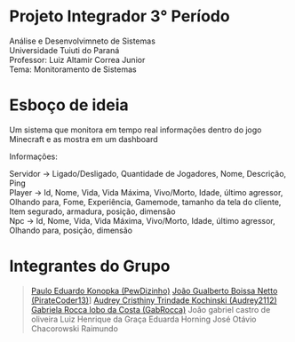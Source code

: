 # Projeto Integrador 3° Período
Análise e Desenvolvimneto de Sistemas<br>
Universidade Tuiuti do Paraná<br>
Professor: Luiz Altamir Correa Junior<br>
Tema: Monitoramento de Sistemas<br>

# Esboço de ideia

Um sistema que monitora em tempo real informações dentro do jogo Minecraft e as mostra em um dashboard

Informações:

Servidor -> Ligado/Desligado, Quantidade de Jogadores, Nome, Descrição, Ping <br>
Player -> Id, Nome, Vida, Vida Máxima, Vivo/Morto, Idade, último agressor, Olhando para, Fome, Experiência, Gamemode, tamanho da tela do cliente, Item segurado, armadura, posição, dimensão<br>
Npc -> Id, Nome, Vida, Vida Máxima, Vivo/Morto, Idade, último agressor, Olhando para, posição, dimensão<br>

# Integrantes do Grupo

> [Paulo Eduardo Konopka (PewDizinho)](https://github.com/PewDizinho)
> [João Gualberto Boissa Netto (PirateCoder13)](https://github.com/PirateCoder13)]
> [Audrey Cristhiny Trindade Kochinski (Audrey2112)](https://github.com/Audrey2112)
> [Gabriela Rocca lobo da Costa (GabRocca)](https://github.com/GabRocca)
> João gabriel castro de oliveira
> Luiz Henrique da Graça
> Eduarda Horning
> José Otávio Chacorowski Raimundo


